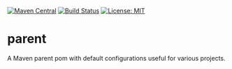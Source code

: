 [![Maven Central](https://img.shields.io/maven-central/v/com.github.gv2011/parent.svg)](https://repo1.maven.org/maven2/com/github/gv2011/parent/)
[![Build Status](https://travis-ci.org/gv2011/parent.svg?branch=dev)](https://travis-ci.org/gv2011/parent)
[![License: MIT](https://img.shields.io/badge/License-MIT-green.svg)](https://opensource.org/licenses/MIT)

# parent

A Maven parent pom with default configurations useful for various projects.

